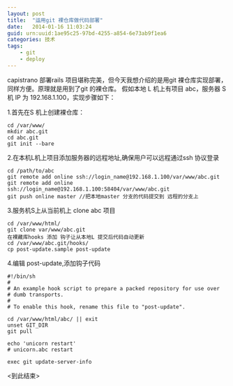 ```yaml
---
layout: post
title:  "运用git 裸仓库做代码部署"
date:   2014-01-16 11:03:24
guid: urn:uuid:1ae95c25-97bd-4255-a854-6e73ab9f1ea6
categories: 技术
tags:
    - git
    - deploy
---
```

capistrano 部署rails 项目堪称完美，但今天我想介绍的是用git 裸仓库实现部署，同样方便。原理就是用到了git 的裸仓库。
假如本地 L 机上有项目 abc，服务器 S机 IP 为 192.168.1.100，实现步骤如下：

1.首先在S 机上创建裸仓库：

```
cd /var/www/
mkdir abc.git
cd abc.git
git init --bare
```
2.在本机L机上项目添加服务器的远程地址,确保用户可以远程通过ssh 协议登录

```
cd /path/to/abc
git remote add online ssh://login_name@192.168.1.100/var/www/abc.git
git remote add online ssh://login_name@192.168.1.100:58404/var/www/abc.git
git push online master //把本地master 分支的代码提交到 远程的分支上
```
3.服务机S上从当前机上 clone abc 项目

```
cd /var/www/html/
git clone var/www/abc.git
在裸藏库hooks 添加 钩子让从本地L 提交后代码自动更新
cd /var/www/abc.git/hooks/
cp post-update.sample post-update
```
4.编辑 post-update,添加钩子代码

```
#!/bin/sh
#
# An example hook script to prepare a packed repository for use over
# dumb transports.
#
# To enable this hook, rename this file to "post-update".

cd /var/www/html/abc/ || exit
unset GIT_DIR
git pull

echo 'unicorn restart'
# unicorn.abc restart

exec git update-server-info
```

<到此结束>

